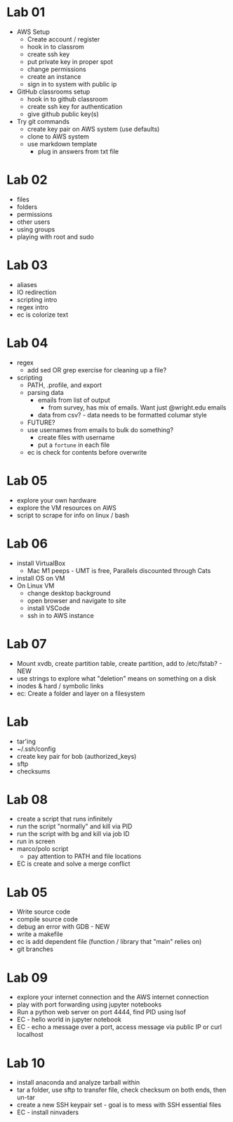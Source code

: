 # Lab 01
- AWS Setup
    - Create account / register
    - hook in to classrom
    - create ssh key
    - put private key in proper spot
    - change permissions
    - create an instance
    - sign in to system with public ip
- GitHub classrooms setup
    - hook in to github classroom
    - create ssh key for authentication
    - give github public key(s)
- Try git commands
    - create key pair on AWS system (use defaults)
    - clone to AWS system
    - use markdown template
        - plug in answers from txt file

# Lab 02
- files
- folders
- permissions
- other users
- using groups
- playing with root and sudo

# Lab 03
- aliases
- IO redirection
- scripting intro
- regex intro
- ec is colorize text

# Lab 04
- regex
    - add sed OR grep exercise for cleaning up a file?
- scripting
    - PATH, .profile, and export
    - parsing data 
        - emails from list of output
            - from survey, has mix of emails.  Want just @wright.edu emails
        - data from csv? - data needs to be formatted columar style
    - FUTURE?
    - use usernames from emails to bulk do something?
        - create files with username
        - put a `fortune` in each file
    - ec is check for contents before overwrite

# Lab 05
- explore your own hardware
- explore the VM resources on AWS
- script to scrape for info on linux / bash

# Lab 06
- install VirtualBox 
    - Mac M1 peeps - UMT is free, Parallels discounted through Cats
- install OS on VM
- On Linux VM 
    - change desktop background
    - open browser and navigate to site
    - install VSCode
    - ssh in to AWS instance

# Lab 07
- Mount xvdb, create partition table, create partition, add to /etc/fstab? - NEW
- use strings to explore what "deletion" means on something on a disk
- inodes & hard / symbolic links
- ec: Create a folder and layer on a filesystem

# Lab ##
- tar'ing
- ~/.ssh/config
- create key pair for bob (authorized_keys)
- sftp
- checksums

# Lab 08
- create a script that runs infinitely
- run the script "normally" and kill via PID
- run the script with bg and kill via job ID
- run in screen
- marco/polo script
    - pay attention to PATH and file locations
- EC is create and solve a merge conflict

# Lab 05
- Write source code
- compile source code
- debug an error with GDB - NEW
- write a makefile
- ec is add dependent file (function / library that "main" relies on)
- git branches

# Lab 09
- explore your internet connection and the AWS internet connection
- play with port forwarding using jupyter notebooks
- Run a python web server on port 4444, find PID using lsof
- EC - hello world in jupyter notebook
- EC - echo a message over a port, access message via public IP or curl localhost

# Lab 10
- install anaconda and analyze tarball within
- tar a folder, use sftp to transfer file, check checksum on both ends, then un-tar
- create a new SSH keypair set - goal is to mess with SSH essential files
- EC - install ninvaders